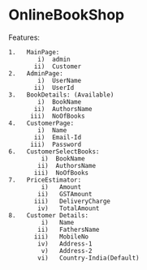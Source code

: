 # OnlineBookShop
Features:


    1.   MainPage:
            i)  admin  
           ii)  Customer  
    2.   AdminPage:
            i)  UserName
           ii)  UserId
    3.   BookDetails: (Available)
            i)  BookName
           ii)  AuthorsName
          iii)  NoOfBooks 
    4.   CustomerPage:
            i)  Name
           ii)  Email-Id
          iii)  Password
    6.   CustomerSelectBooks:
             i)  BookName
            ii)  AuthorsName
           iii)  NoOfBooks
    7.   PriceEstimator:
             i)   Amount
            ii)   GSTAmount
           iii)   DeliveryCharge
            iv)   TotalAmount
    8.   Customer Details:
             i)   Name
            ii)   FathersName
           iii)   MobileNo
            iv)   Address-1
             v)   Address-2
            vi)   Country-India(Default)
            
            
            
